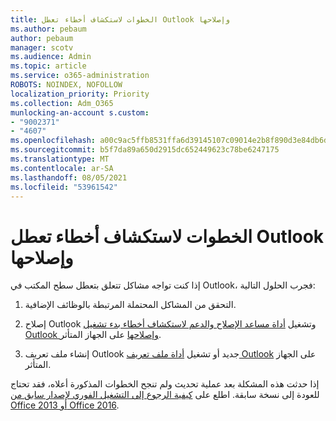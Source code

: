 ```yaml
---
title: الخطوات لاستكشاف أخطاء تعطل Outlook وإصلاحها
ms.author: pebaum
author: pebaum
manager: scotv
ms.audience: Admin
ms.topic: article
ms.service: o365-administration
ROBOTS: NOINDEX, NOFOLLOW
localization_priority: Priority
ms.collection: Adm_O365
munlocking-an-account s.custom:
- "9002371"
- "4607"
ms.openlocfilehash: a00c9ac5ffb8531ffa6d39145107c09014e2b8f890d3e84db6d60fe74f7d5464
ms.sourcegitcommit: b5f7da89a650d2915dc652449623c78be6247175
ms.translationtype: MT
ms.contentlocale: ar-SA
ms.lasthandoff: 08/05/2021
ms.locfileid: "53961542"
---
```

# <a name="outlook-crash-troubleshooting-steps"></a>الخطوات لاستكشاف أخطاء تعطل Outlook وإصلاحها

إذا كنت تواجه مشاكل تتعلق بتعطل سطح المكتب في Outlook، فجرب الحلول التالية:

1. التحقق من المشاكل المحتملة المرتبطة بالوظائف الإضافية.

2. إصلاح Outlook وتشغيل [أداة مساعد الإصلاح والدعم لاستكشاف أخطاء بدء تشغيل Outlook وإصلاحها](https://aka.ms/SaRA-OutlookWontStart) على الجهاز المتأثر.

3. إنشاء ملف تعريف Outlook جديد أو تشغيل [أداة ملف تعريف Outlook](https://aka.ms/SaRA-OutlookSetupProfile) على الجهاز المتأثر.

إذا حدثت هذه المشكلة بعد عملية تحديث ولم تنجح الخطوات المذكورة أعلاه، فقد تحتاج للعودة إلى نسخة سابقة. اطلع على [كيفية الرجوع إلى التشغيل الفوري لإصدار سابق من Office 2013 أو Office 2016](https://support.microsoft.com/help/2770432).
